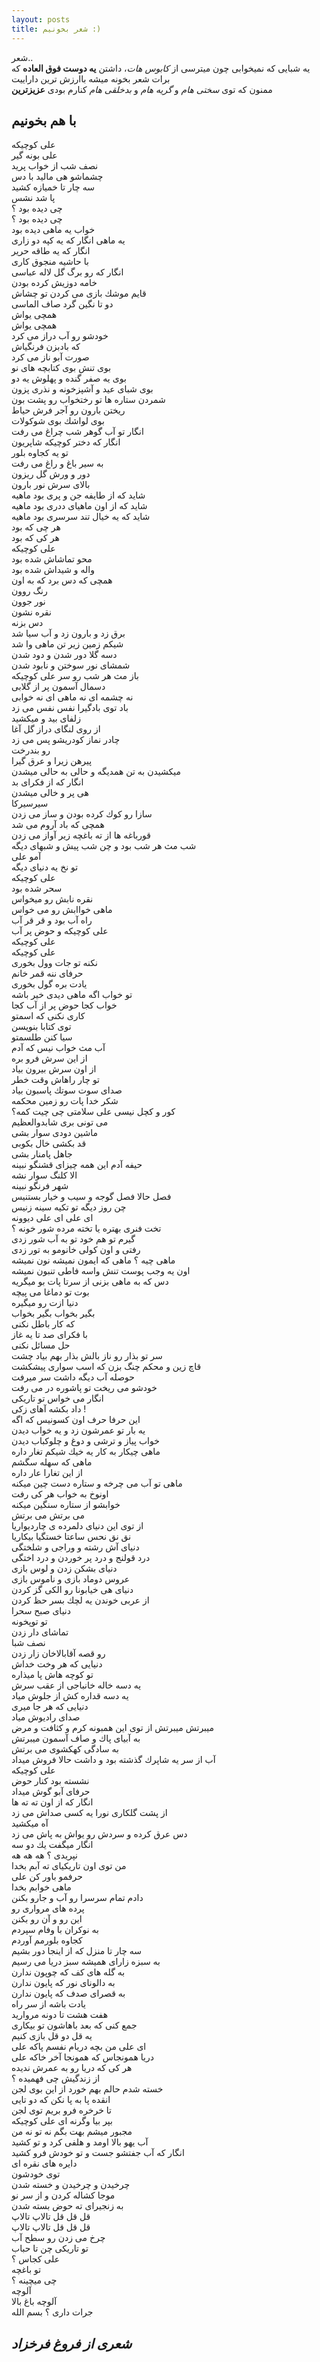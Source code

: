 ```yaml
---
layout: posts
title: شعر بخونیم :)
---
```

شعر..  
یه شبایی که نمیخوابی چون میترسی از *کابوس هات*، داشتن **یه دوست فوق العاده** که برات شعر بخونه میشه باارزش ترین داراییت  
ممنون که توی *سختی هام* و *گریه هام* و *بدخلقی هام* کنارم بودی **عزیزترین**
## با هم بخونیم
علی كوچیكه  
علی بونه گیر  
نصف شب از خواب پرید  
چشماشو هی مالید با دس  
سه چار تا خمیازه كشید  
پا شد نشس  
چی دیده بود ؟  
چی دیده بود ؟  
خواب یه ماهی دیده بود  
یه ماهی انگار كه یه كپه دو زاری  
انگار كه یه طاقه حریر  
با حاشیه منجوق كاری  
انگار كه رو برگ گل لاله عباسی  
خامه دوزیش كرده بودن  
قایم موشك بازی می كردن تو چشاش  
دو تا نگین گرد صاف الماسی  
همچی یواش  
همچی یواش  
خودشو رو آب دراز می كرد  
كه بادبزن فرنگیاش  
صورت آبو ناز می كرد  
بوی تنش بوی كتابچه های نو  
بوی یه صفر گنده و پهلوش یه دو  
بوی شبای عید و آشپزخونه و نذری پزون  
شمردن ستاره ها تو رختخواب رو پشت بون  
ریختن بارون رو آجر فرش حیاط  
بوی لواشك بوی شوكولات  
انگار تو آب گوهر شب چراغ می رفت  
انگار كه دختر كوچیكه شاپریون  
تو یه كجاوه بلور  
به سیر باغ و راغ می رفت  
دور و ورش گل ریزون  
بالای سرش نور بارون  
شاید كه از طایفه جن و پری بود ماهیه  
شاید كه از اون ماهیای ددری بود ماهیه  
شاید كه یه خیال تند سرسری بود ماهیه  
هر چی كه بود  
هر كی كه بود  
علی كوچیكه  
محو تماشاش شده بود  
واله و شیداش شده بود  
همچی كه دس برد كه به اون  
رنگ روون  
نور جوون  
نقره نشون  
دس بزنه  
برق زد و بارون زد و آب سیا شد  
شیكم زمین زیر تن ماهی وا شد  
دسه گلا دور شدن و دود شدن  
شمشای نور سوختن و نابود شدن  
باز مث هر شب رو سر علی كوچیكه  
دسمال آسمون پر از گلابی  
نه چشمه ای نه ماهی ای نه خوابی  
باد توی بادگیرا نفس نفس می زد  
زلفای بید و میكشید  
از روی لنگای دراز گل آغا  
چادر نماز كودریشو پس می زد  
رو بندرخت  
پیرهن زیرا و عرق گیرا  
میكشیدن به تن همدیگه و حالی به حالی میشدن  
انگار كه از فكرای بد  
هی پر و خالی میشدن  
سیرسیركا  
سازا رو كوك كرده بودن و ساز می زدن  
همچی كه باد آروم می شد  
قورباغه ها از ته باغچه زیر آواز می زدن  
شب مث هر شب بود و چن شب پیش و شبهای دیگه  
آمو علی  
تو نخ یه دنیای دیگه  
علی كوچیكه  
سحر شده بود  
نقره نابش رو میخواس  
ماهی خواابش رو می خواس  
راه آب بود و قر قر آب  
علی كوچیكه و حوض پر آب  
علی كوچیكه  
علی كوچیكه  
نكنه تو جات وول بخوری  
حرفای ننه قمر خانم  
یادت بره گول بخوری  
تو خواب اگه ماهی دیدی خیر باشه  
خواب كجا حوض  پر از آب كجا  
كاری نكنی كه اسمتو  
توی كتابا بنویسن  
سیا كنن طلسمتو  
آب مث خواب نیس كه آدم  
از این سرش فرو بره  
از اون سرش بیرون بیاد  
تو چار راهاش وقت خطر  
صدای سوت سوتك پاسبون بیاد  
شكر خدا پات رو زمین محكمه  
كور و كچل نیسی علی سلامتی چی چیت كمه؟  
می تونی بری شابدوالعظیم  
ماشین دودی سوار بشی  
قد بكشی خال بكوبی  
جاهل پامنار بشی  
حیفه آدم این همه چیزای قشنگو نبینه  
الا كلنگ سوار نشه  
شهر فرنگو نبینه  
فصل حالا فصل گوجه و سیب و خیار بستنیس  
چن روز دیگه تو تكیه سینه زنیس  
ای علی ای علی دیوونه  
تخت فنری بهتره یا تخته مرده شور خونه ؟  
گیرم تو هم خود تو به آب شور زدی  
رفتی و اون كولی خانومو به تور زدی  
ماهی چیه ؟ ماهی كه ایمون نمیشه نون نمیشه  
اون یه وجب پوست تنش واسه فاطی تنبون نمیشه  
دس كه به ماهی بزنی از سرتا پات بو میگریه  
بوت تو دماغا می پیچه  
دنیا ازت رو میگیره  
بگیر بخواب بگیر بخواب  
كه كار باطل نكنی  
با فكرای صد تا یه غاز  
حل مسائل نكنی  
سر تو بذار رو ناز بالش بذار بهم بیاد چشت  
قاچ زین و محكم چنگ بزن كه اسب سواری پیشكشت   
حوصله آب دیگه داشت سر میرفت  
خودشو می ریخت تو پاشوره در می رفت  
انگار می خواس تو تاریكی  
داد بكشه آهای زكی !  
این حرفا حرف اون كسونیس كه اگه  
یه بار تو عمرشون زد و یه خواب دیدن  
خواب پیاز و ترشی و دوغ و چلوكباب دیدن  
ماهی چیكار به كار یه خیك شیكم تغار داره  
ماهی كه سهله سگشم  
از این تغارا عار داره  
ماهی تو آب می چرخه و ستاره دست چین میكنه  
اونوخ به خواب هر كی رفت  
خوابشو از ستاره سنگین میكنه  
می برتش می برتش  
از توی این دنیای دلمرده ی چاردیواریا  
نق نق نحس ساعتا خستگیا بیكاریا  
دنیای آش رشته و وراجی و شلختگی  
درد قولنج و درد پر خوردن و درد اختگی  
دنیای بشكن زدن و لوس بازی  
عروس دوماد بازی و ناموس بازی  
دنیای هی خیابونا رو الكی گز كردن  
از عربی خوندن یه لچك بسر حظ كردن  
دنیای صبح سحرا  
تو توپخونه  
تماشای دار زدن  
نصف شبا  
رو قصه آقابالاخان زار زدن  
دنیایی كه هر وخت خداش  
تو كوچه هاش پا میذاره  
یه دسه خاله خانباجی از عقب سرش  
یه دسه قداره كش از جلوش میاد  
دنیایی كه هر جا میری  
صدای رادیوش میاد  
میبرتش میبرتش از توی این همبونه كرم و كثافت و مرض  
به آبیای پاك و صاف آسمون میبرتش  
به سادگی كهكشوی می برتش  
آب از سر یه شاپرك گذشته بود و داشت حالا فروش میداد  
علی كوچیكه  
نشسته بود كنار حوض  
حرفای آبو گوش میداد  
انگار كه از اون ته ته ها  
از پشت گلكاری نورا یه كسی صداش می زد  
آه میكشید  
دس عرق كرده و سردش رو یواش به پاش می زد  
انگار میگفت یك دو سه  
نپریدی ؟ هه هه هه  
من توی اون تاریكیای ته آبم بخدا  
حرفمو باور كن علی  
ماهی خوابم بخدا  
دادم تمام سرسرا رو آب و جارو بكنن  
پرده های مرواری رو  
این رو و آن رو بكنن  
به نوكران با وفام سپردم  
كجاوه بلورمم آوردم  
سه چار تا منزل كه از اینجا دور بشیم  
به سبزه زارای همیشه سبز دریا می رسیم  
به گله های كف كه چوپون ندارن  
به دالونای نور كه پایون ندارن  
به قصرای صدف كه پایون ندارن  
یادت باشه از سر راه  
هفت هشت تا دونه مروارید  
جمع كنی كه بعد باهاشون تو بیكاری  
یه قل دو قل بازی كنیم  
ای علی من بچه دریام نفسم پاكه علی  
دریا همونجاس كه همونجا آخر خاكه علی  
هر كی كه دریا رو به عمرش ندیده  
از زندگیش چی فهمیده ؟  
خسته شدم حالم بهم خورد از این بوی لجن  
انقده پا به پا نكن كه دو تایی  
تا خرخره فرو بریم توی لجن  
بپر بیا وگرنه ای علی كوچیكه  
مجبور میشم بهت بگم نه تو نه من  
آب یهو بالا اومد و هلفی كرد و تو كشید  
انگار كه آب جفتشو جست و تو خودش فرو كشید  
دایره های نقره ای  
توی خودشون  
چرخیدن و چرخیدن و خسته شدن  
موجا كشاله كردن و از سر نو  
به زنجیرای ته حوض بسته شدن  
قل قل قل تالاپ تالاپ  
قل قل قل تالاپ تالاپ  
چرخ می زدن رو سطح آب  
تو تاریكی چن تا حباب  
علی كجاس ؟  
تو باغچه  
چی میچینه ؟  
آلوچه  
آلوچه باغ بالا  
جرات داری ؟ بسم الله  
  
  

  
  
*شعری از فروغ فرخزاد*
---
